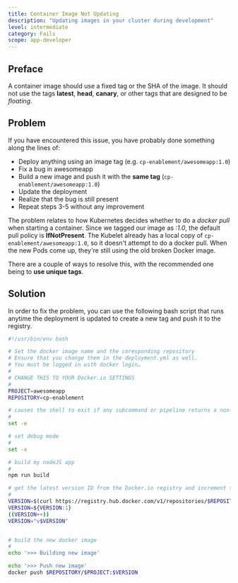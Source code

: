 ```yaml
---
title: Container Image Not Updating
description: "Updating images in your cluster during development"
level: intermediate
category: Fails
scope: app-developer
---
```


## Preface
A container image should use a fixed tag or the SHA of the image. It should not use the tags **latest**, **head**, **canary**, or other tags that are designed to be *floating*.

## Problem
If you have encountered this issue, you have probably done something along the lines of:

 - Deploy anything using an image tag (e.g. `cp-enablement/awesomeapp:1.0`)
 - Fix a bug in awesomeapp
 - Build a new image and push it with the **same tag** (`cp-enablement/awesomeapp:1.0`)
 - Update the deployment
 - Realize that the bug is still present
 - Repeat steps 3-5 without any improvement

The problem relates to how Kubernetes decides whether to do a *docker pull* when starting a container.
Since we tagged our image as *:1.0*, the default pull policy is **IfNotPresent**. The Kubelet already has a local 
copy of `cp-enablement/awesomeapp:1.0`, so it doesn't attempt to do a docker pull. When the new Pods come up, 
they're still using the old broken Docker image.

There are a couple of ways to resolve this, with the recommended one being to **use unique tags**.

## Solution

In order to fix the problem, you can use the following bash script that runs anytime the deployment is updated to create a new tag
and push it to the registry.


```sh
#!/usr/bin/env bash

# Set the docker image name and the coresponding repository
# Ensure that you change them in the deployment.yml as well.
# You must be logged in with docker login…
#
# CHANGE THIS TO YOUR Docker.io SETTINGS
#
PROJECT=awesomeapp
REPOSITORY=cp-enablement

# causes the shell to exit if any subcommand or pipeline returns a non-zero status.
#
set -e

# set debug mode
#
set -x

# build my nodeJS app
#
npm run build

# get the latest version ID from the Docker.io registry and increment them
#
VERSION=$(curl https://registry.hub.docker.com/v1/repositories/$REPOSITORY/$PROJECT/tags  | sed -e 's/[][]//g' -e 's/"//g' -e 's/ //g' | tr '}' '\n'  | awk -F: '{print $3}' | grep v| tail -n 1)
VERSION=${VERSION:1}
((VERSION++))
VERSION="v$VERSION"


# build the new docker image
#
echo '>>> Building new image'

echo '>>> Push new image'
docker push $REPOSITORY/$PROJECT:$VERSION
```
